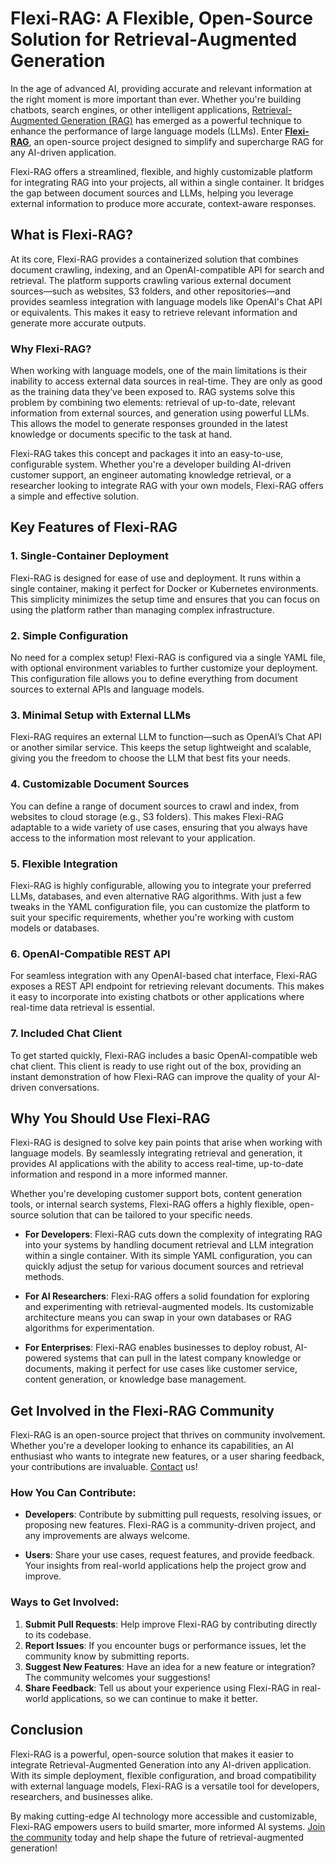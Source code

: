 # Flexi-RAG: A Flexible, Open-Source Solution for Retrieval-Augmented Generation

In the age of advanced AI, providing accurate and relevant information at the right moment is more important than ever. Whether you're building chatbots, search engines, or other intelligent applications, [Retrieval-Augmented Generation (RAG)](https://en.wikipedia.org/wiki/Retrieval-augmented_generation) has emerged as a powerful technique to enhance the performance of large language models (LLMs). Enter **[Flexi-RAG](https://github.com/aisbreaker/flexi-rag/)**, an open-source project designed to simplify and supercharge RAG for any AI-driven application.

Flexi-RAG offers a streamlined, flexible, and highly customizable platform for integrating RAG into your projects, all within a single container. It bridges the gap between document sources and LLMs, helping you leverage external information to produce more accurate, context-aware responses.


## What is Flexi-RAG?

At its core, Flexi-RAG provides a containerized solution that combines document crawling, indexing, and an OpenAI-compatible API for search and retrieval. The platform supports crawling various external document sources—such as websites, S3 folders, and other repositories—and provides seamless integration with language models like OpenAI's Chat API or equivalents. This makes it easy to retrieve relevant information and generate more accurate outputs.

### Why Flexi-RAG?

When working with language models, one of the main limitations is their inability to access external data sources in real-time. They are only as good as the training data they’ve been exposed to. RAG systems solve this problem by combining two elements: retrieval of up-to-date, relevant information from external sources, and generation using powerful LLMs. This allows the model to generate responses grounded in the latest knowledge or documents specific to the task at hand.

Flexi-RAG takes this concept and packages it into an easy-to-use, configurable system. Whether you're a developer building AI-driven customer support, an engineer automating knowledge retrieval, or a researcher looking to integrate RAG with your own models, Flexi-RAG offers a simple and effective solution.


## Key Features of Flexi-RAG

### 1. **Single-Container Deployment**
Flexi-RAG is designed for ease of use and deployment. It runs within a single container, making it perfect for Docker or Kubernetes environments. This simplicity minimizes the setup time and ensures that you can focus on using the platform rather than managing complex infrastructure.

### 2. **Simple Configuration**
No need for a complex setup! Flexi-RAG is configured via a single YAML file, with optional environment variables to further customize your deployment. This configuration file allows you to define everything from document sources to external APIs and language models.

### 3. **Minimal Setup with External LLMs**
Flexi-RAG requires an external LLM to function—such as OpenAI’s Chat API or another similar service. This keeps the setup lightweight and scalable, giving you the freedom to choose the LLM that best fits your needs.

### 4. **Customizable Document Sources**
You can define a range of document sources to crawl and index, from websites to cloud storage (e.g., S3 folders). This makes Flexi-RAG adaptable to a wide variety of use cases, ensuring that you always have access to the information most relevant to your application.

### 5. **Flexible Integration**
Flexi-RAG is highly configurable, allowing you to integrate your preferred LLMs, databases, and even alternative RAG algorithms. With just a few tweaks in the YAML configuration file, you can customize the platform to suit your specific requirements, whether you're working with custom models or databases.

### 6. **OpenAI-Compatible REST API**
For seamless integration with any OpenAI-based chat interface, Flexi-RAG exposes a REST API endpoint for retrieving relevant documents. This makes it easy to incorporate into existing chatbots or other applications where real-time data retrieval is essential.

### 7. **Included Chat Client**
To get started quickly, Flexi-RAG includes a basic OpenAI-compatible web chat client. This client is ready to use right out of the box, providing an instant demonstration of how Flexi-RAG can improve the quality of your AI-driven conversations.


## Why You Should Use Flexi-RAG

Flexi-RAG is designed to solve key pain points that arise when working with language models. By seamlessly integrating retrieval and generation, it provides AI applications with the ability to access real-time, up-to-date information and respond in a more informed manner.

Whether you're developing customer support bots, content generation tools, or internal search systems, Flexi-RAG offers a highly flexible, open-source solution that can be tailored to your specific needs.

- **For Developers**: Flexi-RAG cuts down the complexity of integrating RAG into your systems by handling document retrieval and LLM integration within a single container. With its simple YAML configuration, you can quickly adjust the setup for various document sources and retrieval methods.
  
- **For AI Researchers**: Flexi-RAG offers a solid foundation for exploring and experimenting with retrieval-augmented models. Its customizable architecture means you can swap in your own databases or RAG algorithms for experimentation.

- **For Enterprises**: Flexi-RAG enables businesses to deploy robust, AI-powered systems that can pull in the latest company knowledge or documents, making it perfect for use cases like customer service, content generation, or knowledge base management.


## Get Involved in the Flexi-RAG Community

Flexi-RAG is an open-source project that thrives on community involvement. Whether you're a developer looking to enhance its capabilities, an AI enthusiast who wants to integrate new features, or a user sharing feedback, your contributions are invaluable. [Contact](https://aisbreaker.org/contact) us!

### How You Can Contribute:
- **Developers**: Contribute by submitting pull requests, resolving issues, or proposing new features. Flexi-RAG is a community-driven project, and any improvements are always welcome.
  
- **Users**: Share your use cases, request features, and provide feedback. Your insights from real-world applications help the project grow and improve.

### Ways to Get Involved:
1. **Submit Pull Requests**: Help improve Flexi-RAG by contributing directly to its codebase.
2. **Report Issues**: If you encounter bugs or performance issues, let the community know by submitting reports.
3. **Suggest New Features**: Have an idea for a new feature or integration? The community welcomes your suggestions!
4. **Share Feedback**: Tell us about your experience using Flexi-RAG in real-world applications, so we can continue to make it better.


## Conclusion

Flexi-RAG is a powerful, open-source solution that makes it easier to integrate Retrieval-Augmented Generation into any AI-driven application. With its simple deployment, flexible configuration, and broad compatibility with external language models, Flexi-RAG is a versatile tool for developers, researchers, and businesses alike. 

By making cutting-edge AI technology more accessible and customizable, Flexi-RAG empowers users to build smarter, more informed AI systems. [Join the community](https://aisbreaker.org/contact) today and help shape the future of retrieval-augmented generation!



